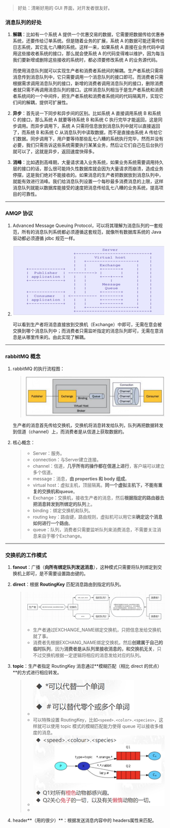 > 好处：清晰好用的 GUI 界面，对开发者很友好。



### 消息队列的好处

1. **解耦**：比如有一个系统 A 提供一个优惠交易的数据，它需要把数据传给优惠券系统，还要传给订单系统。但是随着业务的扩展，系统 A 的数据可能还需传给日志系统，其它乱七八糟的系统。这样一来，如果系统 A 直接在业务代码中调用这些接收者系统的接口，那么就会使系统 A 的代码变得难以维护，因为每当我们要新增或删除这些接收的系统时，都必须要修改系统 A 的业务源代码。

	而使用消息队列就可以实现生产者和消费者系统间的解耦。生产者系统只需将消息传到消息队列中，它只需要调用一个消息队列的接口即可。而消费者只需根据需求调用消息队列的接口，新增的消费者调用消息队列的接口，删除消费者就只需不再调用消息队列的接口。这样消息队列相当于是生产者系统和消费者系统间的一个中间件，把生产者系统和消费者系统间的代码隔离开，实现它们间的解耦，提供可扩展性。

2. **异步**：首先说一下同步和异步间的区别。比如系统 A 直接调用系统 B 和系统 C 的接口，那么系统 A 就要等待系统 B 和系统 C 执行完毕才能返回，这是同步调用。而异步调用下，系统 A 只需将信息放到消息队列中就可以直接返回了，而系统 B 和系统 C 从消息队列中读取数据，而不是直接由系统 A 传给它们数据。同步调用下，用户要等待那些乱七八糟的系统执行完毕，然而并没有必要，我们只需告诉这些系统需要执行某某业务，然后让它们自己在后台执行就可以了，这就是异步，返回速度快得多。

3. **消峰**：比如遇到高峰期，大量请求涌入业务系统，如果业务系统需要调用持久层的接口的话，那么很可能持久性数据库就会因为大量请求而崩溃，造成业务停摆，这是我们绝对不能接收的。如果消息的生产者把数据放到消息队列中，就能有效进行消峰。我们给消息队列设置一个每秒最多消费消息的上限，这样消息队列就能以数据库能接受的速度把消息传给乱七八糟的业务系统，提高项目的可靠性。

---



### AMQP 协议

1. Advanced Message Queuing Protocol，可以将其理解为消息队列的一套规范，所有的消息队列系统都必须遵循这套规范，就像所有数据库系统的 Java 驱动都必须遵循 jdbc 规范一样。

2. ![image-20240604135912992](rabbitMQ.assets/image-20240604135912992.png)

	可以看到生产者将消息直接放到交换机（Exchange）中即可，无需在意会被交换到哪个消息队列中；而消费者只需监听指定的消息队列即可，无需在意消息是从哪里传来的。由此实现了解耦。

---



### rabbitMQ 概念

1. rabbitMQ 的执行流程图：

	> ![image-20240605151241750](rabbitMQ.assets/image-20240605151241750.png)

	生产者的消息首先传给交换机，交换机将消息转发给队列，队列再把数据转发到信道（channel）上，而消费者是从信道上获取数据的。

2. 核心概念：

	> - Server：服务。
	> - connection：与Server建立连接。
	> - channel：信道，**几乎所有的操作都在信道上进行**，客户端可以建立多个信道。
	> - message：消息，**由 properties 和 body 组成**。
	> - virtual host：虚拟主机，顶层隔离。**同一个虚拟主机下，不能有重复的交换机和queue**。
	> - Exchange：交换机，接收生产者的消息，然后**根据指定的路由器去把消息转发到所绑定的队列**上。
	> - binding：绑定交换机和队列。
	> - routing key：路由键，路由规则，虚拟机可以用它来**确定这个消息如何进行一个路由**。
	> - queue：队列，消费者只需要监听队列来消费消息，不需要关注消息来自于哪个Exchange。

---



### 交换机的工作模式

1. **fanout**：广播（**向所有绑定队列发送消息**），这种模式只需要将队列绑定到交换机上即可，是不需要设置路由键的。

2. **direct**：根据 **RoutingKey** 匹配消息路由到指定的队列。

	> ![image-20240606134015549](rabbitMQ.assets/image-20240606134015549.png)
	>
	> - 生产者通过EXCHANGE_NAME绑定交换机，只把信息发给交换机就了事。
	> - 消费者先根据EXCHANG_NAME绑定交换机，然后**创建属于自己的临时队列**，因为**消费者是从队列里接收消息的，和交换机无关**，只不过交换机根据一定逻辑将相应的消息发给对应的队列。

3. **topic**：生产者指定 RoutingKey 消息通过**模糊匹配（相比 direct 的优点）**的方式进行相应转发。

	> - <img src="rabbitMQ.assets/image-20240606134744828.png" alt="image-20240606134744828" style="zoom:67%;" />
	> - 可以特殊设置 RoutingKey，比如`<speed>.<color>.<species>`，这样就可以使用 topic 模式的模糊匹配能力使得 queue 可以接收多维度的消息。
	> - <img src="rabbitMQ.assets/image-20240606134705494-17176528288021.png" alt="image-20240606134705494" style="zoom:67%;" />
	> - 

4. header**（用的很少）**：根据发送消息内容中的 headers属性来匹配。

